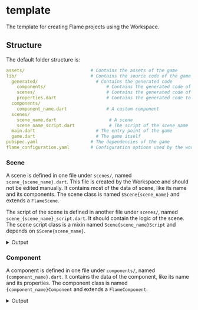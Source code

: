 # template

The template for creating Flame projects using the Workspace.

## Structure

The default folder structure is:

```yaml
assets/                         # Contains the assets of the game
lib/                            # Contains the source code of the game
  generated/                      # Contains the generated code
    components/                       # Contains the generated code of the components
    scenes/                           # Contains the generated code of the scenes
    properties.dart                   # Contains the generated code to manipulate components
  components/
    component_name.dart               # A custom component    
  scenes/
    scene_name.dart                    # A scene
    scene_name_script.dart             # The script of the scene_name
  main.dart                       # The entry point of the game
  game.dart                       # The game itself
pubspec.yaml                    # The dependencies of the game
flame_configuration.yaml        # Configuration options used by the workspace
```

### Scene

A scene is defined in one file under `scenes/`, named `scene_{scene_name}.dart`. This file is created by the Workspace and should not be edited manually. It contains most of the data of scene, like its name and its components. The scene class is named `$Scene{scene_name}` and extends a `FlameScene`.

The script of the scene is defined in another file under `scenes/`, named `scene_{scene_name}_script.dart`. It should contain the logic of the scene. The scene script class is a mixin named `Scene{scene_name}Script` and depends on `$Scene{scene_name}`.

<details>

<summary>Output</summary>

For a given scene called `Level One`, the output would be:

```dart
// scenes/scene_name.dart

part 'scene_one_script.dart';

@protected
class $SceneLevelOne extends FlameScene with $SceneLevelOneMixin {
  $SceneLevelOne({
    super.sceneName = 'Level One',
    super.backgroundColor = const Color(0xFF000000),
  });

  MyCircleComponent circle = MyCircleComponent(
    key: FlameKey('circle'),
    color: const Color(0xff3431cd),
    radius: 30.0,
  );
}
```

```dart
// scenes/scene_name_script.dart

part of 'scene_one.dart';

class SceneLevelOne extends $SceneLevelOne {
  @override
  Future<void> onLoad() async {
    super.onLoad();

    add(circle);
  }

  bool _upping = false;

  @override
  void update(dt) async {
    super.update(dt);
    if (circle.radius == 100.0) {
      _upping = false;
    } else if (circle.radius == 20.0) {
      _upping = true;
    }

    if (_upping) {
      circle.radius += 0.001;
    } else {
      circle.radius -= 0.001;
    }
  }
}

```

</details>

### Component

A component is defined in one file under `components/`, named `{component_name}.dart`. It contains the data of the component, like its name and its properties. The component class is named `{component_name}Component` and extends a `FlameComponent`.

<details>

<summary>Output</summary>

For a given component called `My Circle`, the output would be:

```dart
// components/my_circle.dart

class MyCircleComponent extends FlameComponent {

  final Paint _paint;
  double _radius;

  MyCircleComponent({
    super.key,
    super.position,
    super.scale,
    Color color = const Color(0xFFFF0000),
    double radius = 20.0,
  }) : _paint = Paint()..color = color,
       _radius = radius,
       super(
         size: Vector2.all(2 * radius),
         anchor: Anchor.center,
       );

  double get radius => _radius;
  set radius(double value) {
    _radius = value;
    size = Vector2.all(2 * radius);
  }

  Color get color => _paint.color;
  set color(Color color) {
    _paint.color = color;
  }

  @override
  void render(Canvas canvas) {
    super.render(canvas);
    canvas.drawCircle(
      position.toOffset() + Offset(radius, radius),
      radius,
      _paint,
    );
  }

}
```

</details>